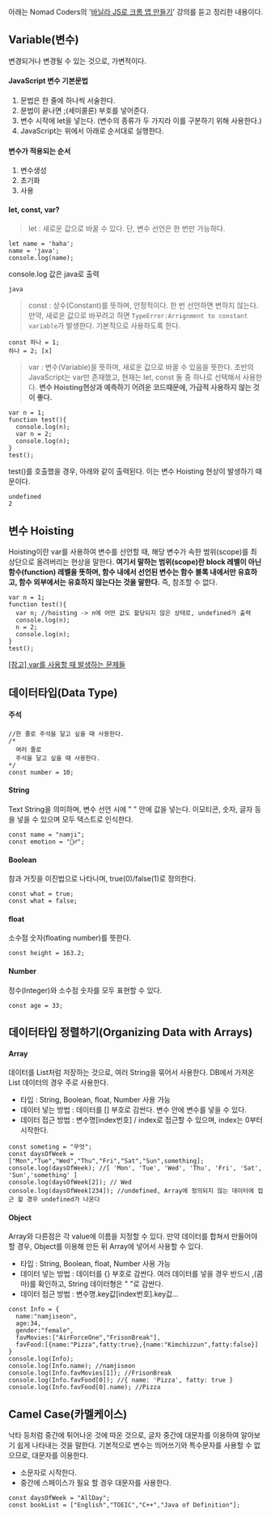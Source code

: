 아래는 Nomad Coders의 '[바닐라 JS로 크롬 앱 만들기](https://nomadcoders.co/javascript-for-beginners/lobby)' 강의를 듣고 정리한 내용이다. 

## Variable(변수)
변경되거나 변경될 수 있는 것으로, 가변적이다. 

#### JavaScript 변수 기본문법
1. 문법은 한 줄에 하나씩 서술한다.
1. 문법이 끝나면 ;(세미콜론) 부호를 넣어준다.
1. 변수 시작에 let을 넣는다. (변수의 종류가 두 가지라 이를 구분하기 위해 사용한다.)
1. JavaScript는 위에서 아래로 순서대로 실행한다.

#### 변수가 적용되는 순서
1. 변수생성
1. 초기화
1. 사용

#### let, const, var?
>let : 새로운 값으로 바꿀 수 있다. 단, 변수 선언은 한 번만 가능하다.
```
let name = 'haha';
name = 'java';
console.log(name);
```
console.log 값은 java로 출력
```
java
```

>const : 상수(Constant)를 뜻하며, 안정적이다. 한 번 선언하면 변하지 않는다. 만약, 새로운 값으로 바꾸려고 하면 `TypeError:Arrignment to constant variable`가 발생한다. 기본적으로 사용하도록 한다.
```
const 하나 = 1;
하나 = 2; [x]
```

>var : 변수(Variable)을 뜻하며, 새로운 값으로 바꿀 수 있음을 뜻한다. 초반의 JavaScript는 var만 존재했고, 현재는 let, const 둘 중 하나로 선택해서 사용한다. 
<strong>변수 Hoisting현상과 예측하기 어려운 코드때문에, 가급적 사용하지 않는 것이 좋다.</strong>
```
var n = 1;
function test(){
  console.log(n);
  var n = 2;
  console.log(n);
}
test();
```
test()를 호출했을 경우, 아래와 같이 출력된다. 이는 변수 Hoisting 현상이 발생하기 때문이다.
```
undefined
2
```


## 변수 Hoisting
Hoisting이란 var를 사용하여 변수를 선언할 때, 해당 변수가 속한 범위(scope)를 최상단으로 올려버리는 현상을 말한다. 
<strong>여기서 말하는 범위(scope)란 block 레벨이 아닌 함수(function) 레벨을 뜻하며, 함수 내에서 선언된 변수는 함수 블록 내에서만 유효하고, 함수 외부에서는 유효하지 않는다는 것을 말한다.</strong> 
즉, 참조할 수 없다.
```
var n = 1;
function test(){
  var n; //hoisting -> n에 어떤 값도 할당되지 않은 상태로, undefined가 출력
  console.log(n);
  n = 2;
  console.log(n);
}
test();
```

[[참고] var를 사용할 때 발생하는 문제들](https://www.daleseo.com/js-var-issues/)


## 데이터타입(Data Type)
#### 주석 
```
//한 줄로 주석을 달고 싶을 때 사용한다.
/*
  여러 줄로 
  주석을 달고 싶을 때 사용한다.
*/
const number = 10;
```

#### String
Text String을 의미하며, 변수 선언 시에 " " 안에 값을 넣는다. 이모티콘, 숫자, 글자 등을 넣을 수 있으며 모두 텍스트로 인식한다.
```
const name = "namji"; 
const emotion = "🤦‍♂️";
```

#### Boolean
참과 거짓을 이진법으로 나타나며, true(0)/false(1)로 정의한다.
```
const what = true;
const what = false;
```

#### float
소수점 숫자(floating number)를 뜻한다.
```
const height = 163.2;
```

#### Number
정수(Integer)와 소수점 숫자를 모두 표현할 수 있다.
```
const age = 33;
```

## 데이터타입 정렬하기(Organizing Data with Arrays)
#### Array
데이터를 List처럼 저장하는 것으로, 여러 String을 묶어서 사용한다. DB에서 가져온 List 데이터의 경우 주로 사용한다. 
- 타입 : String, Boolean, float, Number 사용 가능
- 데이터 넣는 방법 : 데이터를 [] 부호로 감싼다. 변수 안에 변수를 넣을 수 있다.
- 데이터 접근 방법 : 변수명[index번호] / index로 접근할 수 있으며, index는 0부터 시작한다.
```
const someting = "무엇";
const daysOfWeek = ["Mon","Tue","Wed","Thu","Fri","Sat","Sun",something];
console.log(daysOfWeek); //[ 'Mon', 'Tue', 'Wed', 'Thu', 'Fri', 'Sat', 'Sun','something' ]
console.log(daysOfWeek[2]); // Wed
console.log(daysOfWeek[234]); //undefined, Array에 정의되지 않는 데이터에 접근 할 경우 undefined가 나온다
```

#### Object
Array와 다른점은 각 value에 이름을 지정할 수 있다. 만약 데이터를 합쳐서 만들어야 할 경우, Object를 이용해 만든 뒤 Array에 넣어서 사용할 수 있다.
- 타입 : String, Boolean, float, Number 사용 가능
- 데이터 넣는 방법 : 데이터를 {} 부호로 감싼다. 여러 데이터를 넣을 경우 반드시 ,(콤마)를 확인하고, String 데이터형은 " "로 감싼다.
- 데이터 접근 방법 : 변수명.key값[index번호].key값...
```
const Info = {
  name:"namjiseon",
  age:34,
  gender:"female",
  favMovies:["AirForceOne","FrisonBreak"],
  favFood:[{name:"Pizza",fatty:true},{name:"Kimchizzun",fatty:false}]
}
console.log(Info);
console.log(Info.name); //namjiseon
console.log(Info.favMovies[1]); //FrisonBreak
console.log(Info.favFood[0]); //{ name: 'Pizza', fatty: true }
console.log(Info.favFood[0].name); //Pizza
```

## Camel Case(카멜케이스)
낙타 등처럼 중간에 튀어나온 것에 따온 것으로, 글자 중간에 대문자를 이용하여 알아보기 쉽게 나타내는 것을 말한다. 기본적으로 변수는 띄어쓰기와 특수문자를 사용할 수 없으므로, 대문자를 이용한다.
- 소문자로 시작한다.
- 중간에 스페이스가 필요 할 경우 대문자를 사용한다.
```
const daysOfWeek = "AllDay";
const bookList = ["English","TOEIC","C++","Java of Definition"];
```
